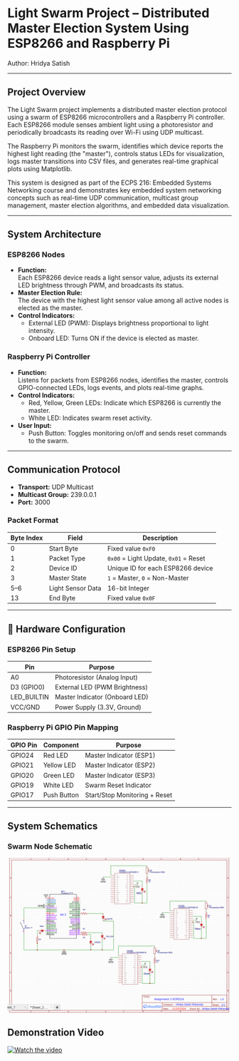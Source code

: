 # Light Swarm Project – Distributed Master Election System Using ESP8266 and Raspberry Pi  

Author: Hridya Satish  

---

##  Project Overview  

The Light Swarm project implements a distributed master election protocol using a swarm of ESP8266 microcontrollers and a Raspberry Pi controller. Each ESP8266 module senses ambient light using a photoresistor and periodically broadcasts its reading over Wi-Fi using UDP multicast.  

The Raspberry Pi monitors the swarm, identifies which device reports the highest light reading (the "master"), controls status LEDs for visualization, logs master transitions into CSV files, and generates real-time graphical plots using Matplotlib.  

This system is designed as part of the ECPS 216: Embedded Systems Networking course and demonstrates key embedded system networking concepts such as real-time UDP communication, multicast group management, master election algorithms, and embedded data visualization.

---

## System Architecture  

### ESP8266 Nodes  

- **Function:**  
  Each ESP8266 device reads a light sensor value, adjusts its external LED brightness through PWM, and broadcasts its status.  
- **Master Election Rule:**  
  The device with the highest light sensor value among all active nodes is elected as the master.  
- **Control Indicators:**  
  - External LED (PWM): Displays brightness proportional to light intensity.  
  - Onboard LED: Turns ON if the device is elected as master.  

### Raspberry Pi Controller  

- **Function:**  
  Listens for packets from ESP8266 nodes, identifies the master, controls GPIO-connected LEDs, logs events, and plots real-time graphs.  
- **Control Indicators:**  
  - Red, Yellow, Green LEDs: Indicate which ESP8266 is currently the master.  
  - White LED: Indicates swarm reset activity.  
- **User Input:**  
  - Push Button: Toggles monitoring on/off and sends reset commands to the swarm.  

---

## Communication Protocol  

- **Transport:** UDP Multicast  
- **Multicast Group:** 239.0.0.1  
- **Port:** 3000  

### Packet Format  

| Byte Index | Field             | Description                                  |
|------------|------------------|----------------------------------------------|
| 0          | Start Byte       | Fixed value `0xF0`                           |
| 1          | Packet Type      | `0x00` = Light Update, `0x01` = Reset       |
| 2          | Device ID        | Unique ID for each ESP8266 device            |
| 3          | Master State     | `1` = Master, `0` = Non-Master              |
| 5–6        | Light Sensor Data| 16-bit Integer                               |
| 13         | End Byte         | Fixed value `0x0F`                           |

---

## 🔧 Hardware Configuration  

### ESP8266 Pin Setup  

| Pin            | Purpose                          |
|----------------|----------------------------------|
| A0             | Photoresistor (Analog Input)     |
| D3 (GPIO0)     | External LED (PWM Brightness)    |
| LED_BUILTIN    | Master Indicator (Onboard LED)   |
| VCC/GND        | Power Supply (3.3V, Ground)      |

### Raspberry Pi GPIO Pin Mapping  

| GPIO Pin  | Component         | Purpose                          |
|-----------|-------------------|----------------------------------|
| GPIO24    | Red LED           | Master Indicator (ESP1)          |
| GPIO21    | Yellow LED        | Master Indicator (ESP2)          |
| GPIO20    | Green LED         | Master Indicator (ESP3)          |
| GPIO19    | White LED         | Swarm Reset Indicator            |
| GPIO17    | Push Button       | Start/Stop Monitoring + Reset    |

---

## System Schematics  

### Swarm Node Schematic  

![ Swarm Schematic](Swarm_Schematics.png)

## Demonstration Video  

[![Watch the video](images/swarm_demo_thumbnail.png)](https://drive.google.com/file/d/1YktnCULhcuZZW57g5Q7NGHU0GC6S8-v_/view?usp=drive_link)



